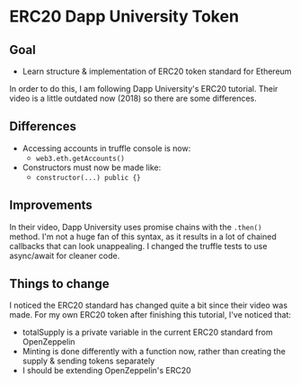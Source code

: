 # ERC20 Dapp University Token

## Goal
* Learn structure & implementation of ERC20 token standard for Ethereum

In order to do this, I am following Dapp University's ERC20 tutorial. Their video is a little outdated now (2018) so there are some differences. 

## Differences
* Accessing accounts in truffle console is now:
    + `web3.eth.getAccounts()`
* Constructors must now be made like:
    + `constructor(...) public {}`


## Improvements
In their video, Dapp University uses promise chains with the `.then()` method. I'm not a huge fan of this syntax, as it results in a lot of chained callbacks that can look unappealing. I changed the truffle tests to use async/await for cleaner code. 

## Things to change
I noticed the ERC20 standard has changed quite a bit since their video was made. For my own ERC20 token after finishing this tutorial, I've noticed that:
* totalSupply is a private variable in the current ERC20 standard from OpenZeppelin
* Minting is done differently with a function now, rather than creating the supply & sending tokens separately
* I should be extending OpenZeppelin's ERC20